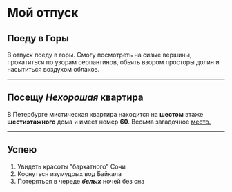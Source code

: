 # Мой отпуск

## Поеду в **Горы**
В отпуск поеду в горы. Смогу посмотреть на сизые вершины, прокатиться по узорам серпантинов, обьять взором просторы долин и насытиться воздухом облаков.

---
## Посещу **_Нехорошая_ квартира**
В Петербурге мистическая квартира находится на **шестом** этаже **шестиэтажного** дома и имеет номер **60**. Весьма загадочное [место.](https://yandex.ru/maps/-/CCUJZIcN1A
)

___
## Успею
1. Увидеть красоты "бархатного" Сочи
2. Коснуться изумудрых вод Байкала
3. Потеряться в череде **_белых_** ночей без сна